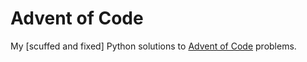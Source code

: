 # Advent of Code

My [scuffed and fixed] Python solutions to [Advent of Code](https://adventofcode.com/) problems.
